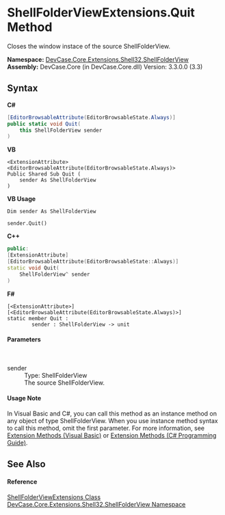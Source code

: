 # ShellFolderViewExtensions.Quit Method 
 

Closes the window instace of the source ShellFolderView.

**Namespace:**&nbsp;<a href="N_DevCase_Core_Extensions_Shell32_ShellFolderView">DevCase.Core.Extensions.Shell32.ShellFolderView</a><br />**Assembly:**&nbsp;DevCase.Core (in DevCase.Core.dll) Version: 3.3.0.0 (3.3)

## Syntax

**C#**<br />
``` C#
[EditorBrowsableAttribute(EditorBrowsableState.Always)]
public static void Quit(
	this ShellFolderView sender
)
```

**VB**<br />
``` VB
<ExtensionAttribute>
<EditorBrowsableAttribute(EditorBrowsableState.Always)>
Public Shared Sub Quit ( 
	sender As ShellFolderView
)
```

**VB Usage**<br />
``` VB Usage
Dim sender As ShellFolderView

sender.Quit()
```

**C++**<br />
``` C++
public:
[ExtensionAttribute]
[EditorBrowsableAttribute(EditorBrowsableState::Always)]
static void Quit(
	ShellFolderView^ sender
)
```

**F#**<br />
``` F#
[<ExtensionAttribute>]
[<EditorBrowsableAttribute(EditorBrowsableState.Always)>]
static member Quit : 
        sender : ShellFolderView -> unit 

```


#### Parameters
&nbsp;<dl><dt>sender</dt><dd>Type: ShellFolderView<br />The source ShellFolderView.</dd></dl>

#### Usage Note
In Visual Basic and C#, you can call this method as an instance method on any object of type ShellFolderView. When you use instance method syntax to call this method, omit the first parameter. For more information, see <a href="https://docs.microsoft.com/dotnet/visual-basic/programming-guide/language-features/procedures/extension-methods">Extension Methods (Visual Basic)</a> or <a href="https://docs.microsoft.com/dotnet/csharp/programming-guide/classes-and-structs/extension-methods">Extension Methods (C# Programming Guide)</a>.

## See Also


#### Reference
<a href="T_DevCase_Core_Extensions_Shell32_ShellFolderView_ShellFolderViewExtensions">ShellFolderViewExtensions Class</a><br /><a href="N_DevCase_Core_Extensions_Shell32_ShellFolderView">DevCase.Core.Extensions.Shell32.ShellFolderView Namespace</a><br />